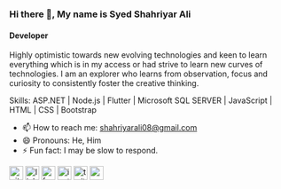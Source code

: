 ### Hi there 👋, My name is Syed Shahriyar Ali
#### Developer
Highly optimistic towards new evolving technologies and keen to learn everything which is in my access or had strive to learn new curves of technologies. I am an explorer who learns from observation, focus and curiosity to consistently foster the creative thinking.

Skills: ASP.NET | Node.js | Flutter | Microsoft SQL SERVER | JavaScript | HTML | CSS | Bootstrap

- 📫 How to reach me: shahriyarali08@gmail.com 
- 😄 Pronouns: He, Him 
- ⚡ Fun fact: I may be slow to respond. 


[<img src='https://cdn.jsdelivr.net/npm/simple-icons@3.0.1/icons/github.svg' alt='github' height='25'>](https://github.com/SyedShahriyarAli)  [<img src='https://cdn.jsdelivr.net/npm/simple-icons@3.0.1/icons/linkedin.svg' alt='linkedin' height='25'>](https://www.linkedin.com/in/syed-shahriyar-ali/)  [<img src='https://cdn.jsdelivr.net/npm/simple-icons@3.0.1/icons/facebook.svg' alt='facebook' height='25'>](https://www.facebook.com/profile.php?id=100073807159890)  [<img src='https://cdn.jsdelivr.net/npm/simple-icons@3.0.1/icons/instagram.svg' alt='instagram' height='25'>](https://www.instagram.com/shahriyar_.ali/)  [<img src='https://cdn.jsdelivr.net/npm/simple-icons@3.0.1/icons/twitter.svg' alt='twitter' height='25'>](https://twitter.com/s_shahriyar_ali)  [<img src='https://cdn.jsdelivr.net/npm/simple-icons@3.0.1/icons/icloud.svg' alt='website' height='25'>](https://shahriyarali.com)
